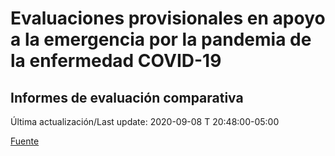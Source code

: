 # Evaluaciones provisionales en apoyo a la emergencia por la pandemia de la enfermedad COVID-19
## Informes de evaluación comparativa

Última actualización/Last update: 2020-09-08 T 20:48:00-05:00

 [Fuente](https://www.gob.mx/salud/documentos/evaluaciones-provisionales-en-apoyo-a-la-emergencia-por-la-pandemia-de-la-enfermedad-covid-19?state=published)
